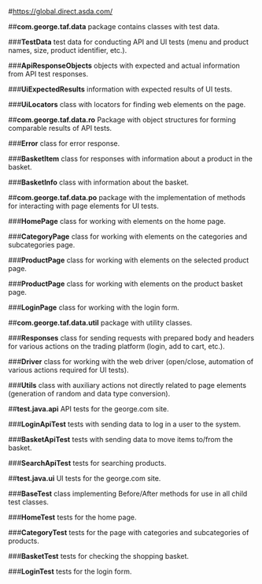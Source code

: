 #https://global.direct.asda.com/

##**com.george.taf.data**
package contains classes with test data.

###**TestData**
test data for conducting API and UI tests (menu and product names, size, product identifier, etc.).

###**ApiResponseObjects**
objects with expected and actual information from API test responses.

###**UiExpectedResults**
information with expected results of UI tests.

###**UiLocators**
class with locators for finding web elements on the page.

##**com.george.taf.data.ro**
Package with object structures for forming comparable results of API tests.

###**Error**
class for error response.

###**BasketItem**
class for responses with information about a product in the basket.

###**BasketInfo**
class with information about the basket.

##**com.george.taf.data.po**
package with the implementation of methods for interacting with page elements for UI tests.

###**HomePage**
class for working with elements on the home page.

###**CategoryPage**
class for working with elements on the categories and subcategories page.

###**ProductPage**
class for working with elements on the selected product page.

###**ProductPage**
class for working with elements on the product basket page.

###**LoginPage**
class for working with the login form.

##**com.george.taf.data.util**
package with utility classes.

###**Responses**
class for sending requests with prepared body and headers for various actions on the trading platform (login, add to cart, etc.).

###**Driver**
class for working with the web driver (open/close, automation of various actions required for UI tests).

###**Utils**
class with auxiliary actions not directly related to page elements (generation of random and data type conversion).


##**test.java.api**
API tests for the george.com site.

###**LoginApiTest**
tests with sending data to log in a user to the system.

###**BasketApiTest**
tests with sending data to move items to/from the basket.

###**SearchApiTest**
tests for searching products.


##**test.java.ui**
UI tests for the george.com site.

###**BaseTest**
class implementing Before/After methods for use in all child test classes.

###**HomeTest**
tests for the home page.

###**CategoryTest**
tests for the page with categories and subcategories of products.

###**BasketTest**
tests for checking the shopping basket.

###**LoginTest**
tests for the login form.